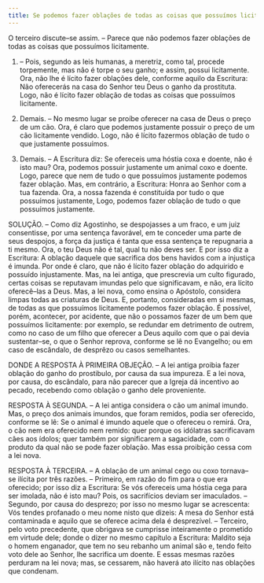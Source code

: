 ```yaml
---
title: Se podemos fazer oblações de todas as coisas que possuímos licitamente
---
```


O terceiro discute–se assim. – Parece que não podemos fazer oblações de todas as coisas que possuímos licitamente.  

1. – Pois, segundo as leis humanas, a meretriz, como tal, procede torpemente, mas não é torpe o seu ganho; e assim, possui licitamente. Ora, não lhe é lícito fazer oblações dele, conforme aquilo da Escritura: Não oferecerás na casa do Senhor teu Deus o ganho da prostituta. Logo, não é lícito fazer oblação de todas as coisas que possuímos licitamente.  

2. Demais. – No mesmo lugar se proíbe oferecer na casa de Deus o preço de um cão. Ora, é claro que podemos justamente possuir o preço de um cão licitamente vendido. Logo, não é lícito fazermos oblação de tudo o que justamente possuímos.  

3. Demais. – A Escritura diz: Se ofereceis uma hóstia coxa e doente, não é isto mau? Ora, podemos possuir justamente um animal coxo e doente. Logo, parece que nem de tudo o que possuímos justamente podemos fazer oblação.  Mas, em contrário, a Escritura: Honra ao Senhor com a tua fazenda. Ora, a nossa fazenda é constituída por tudo o que possuímos justamente, Logo, podemos fazer oblação de tudo o que possuímos justamente.  

SOLUÇÃO. – Como diz Agostinho, se despojasses a um fraco, e um juiz consentisse, por uma sentença favorável, em te conceder uma parte de seus despojos, a força da justiça é tanta que essa sentença te repugnaria a ti mesmo. Ora, o teu Deus não é tal, qual tu não deves ser. E por isso diz a Escritura: A oblação daquele que sacrifica dos bens havidos com a injustiça é imunda. Por onde é claro, que não é lícito fazer oblação do adquirido e possuído injustamente. Mas, na lei antiga, que prescrevia um culto figurado, certas coisas se reputavam imundas pelo que significavam, e não, era lícito oferecê–las a Deus. Mas, a lei nova, como ensina o Apóstolo, considera limpas todas as criaturas de Deus. E, portanto, consideradas em si mesmas, de todas as que possuímos licitamente podemos fazer oblação.  É possível, porém, acontecer, por acidente, que não o possamos fazer de um bem que possuímos licitamente: por exemplo, se redundar em detrimento de outrem, como no caso de um filho que oferecer a Deus aquilo com que o pai devia sustentar–se, o que o Senhor reprova, conforme se lê no Evangelho; ou em caso de escândalo, de desprêzo ou casos semelhantes.  

DONDE A RESPOSTA À PRIMEIRA OBJEÇÃO. – A lei antiga proibia fazer oblação do ganho do prostibulo, por causa da sua impureza. E a lei nova, por causa, do escândalo, para não parecer que a Igreja dá incentivo ao pecado, recebendo como oblação o ganho dele proveniente. 

RESPOSTA À SEGUNDA. – A lei antiga considera o cão um animal imundo. Mas, o preço dos animais imundos, que foram remidos, podia ser oferecido, conforme se lê: Se o animal é imundo aquele que o ofereceu o remirá. Ora, o cão nem era oferecido nem remido: quer porque os idólatras sacrificavam cães aos ídolos; quer também por significarem a sagacidade, com o produto da qual não se pode fazer oblação. Mas essa proibição cessa com a lei nova.  

RESPOSTA À TERCEIRA. – A oblação de um animal cego ou coxo tornava–se ilícita por três razões. – Primeiro, em razão do fim para o que era oferecido; por isso diz a Escritura: Se vós ofereceis uma hóstia cega para ser imolada, não é isto mau? Pois, os sacrifícios deviam ser imaculados. – Segundo, por causa do desprezo; por isso no mesmo lugar se acrescenta: Vós tendes profanado o meu nome nisto que dizeis: A mesa do Senhor está contaminada e aquilo que se oferece acima dela é desprezível. – Terceiro, pelo voto precedente, que obrigava se cumprisse inteiramente o prometido em virtude dele; donde o dizer no mesmo capítulo a Escritura: Maldito seja o homem enganador, que tem no seu rebanho um animal são e, tendo feito voto dele ao Senhor, lhe sacrifica um doente. E essas mesmas razões perduram na lei nova; mas, se cessarem, não haverá ato ilícito nas oblações que condenam.